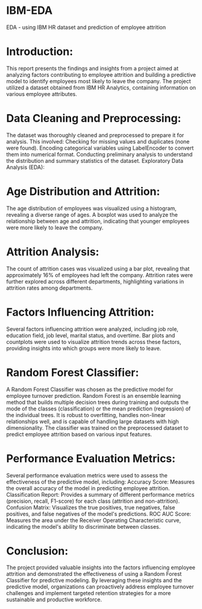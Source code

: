 # IBM-EDA
EDA - using IBM HR dataset and prediction of employee attrition 


# Introduction:
This report presents the findings and insights from a project aimed at analyzing factors contributing to employee attrition and building a predictive model to identify employees most likely to leave the company. The project utilized a dataset obtained from IBM HR Analytics, containing information on various employee attributes.

# Data Cleaning and Preprocessing:
The dataset was thoroughly cleaned and preprocessed to prepare it for analysis. This involved:
Checking for missing values and duplicates (none were found).
Encoding categorical variables using LabelEncoder to convert them into numerical format.
Conducting preliminary analysis to understand the distribution and summary statistics of the dataset.
Exploratory Data Analysis (EDA):

# Age Distribution and Attrition:
The age distribution of employees was visualized using a histogram, revealing a diverse range of ages.
A boxplot was used to analyze the relationship between age and attrition, indicating that younger employees were more likely to leave the company.

# Attrition Analysis:
The count of attrition cases was visualized using a bar plot, revealing that approximately 16% of employees had left the company.
Attrition rates were further explored across different departments, highlighting variations in attrition rates among departments.

# Factors Influencing Attrition:
Several factors influencing attrition were analyzed, including job role, education field, job level, marital status, and overtime.
Bar plots and countplots were used to visualize attrition trends across these factors, providing insights into which groups were more likely to leave.

# Random Forest Classifier:
A Random Forest Classifier was chosen as the predictive model for employee turnover prediction.
Random Forest is an ensemble learning method that builds multiple decision trees during training and outputs the mode of the classes (classification) or the mean prediction (regression) of the individual trees.
It is robust to overfitting, handles non-linear relationships well, and is capable of handling large datasets with high dimensionality.
The classifier was trained on the preprocessed dataset to predict employee attrition based on various input features.

# Performance Evaluation Metrics:
Several performance evaluation metrics were used to assess the effectiveness of the predictive model, including:
Accuracy Score: Measures the overall accuracy of the model in predicting employee attrition.
Classification Report: Provides a summary of different performance metrics (precision, recall, F1-score) for each class (attrition and non-attrition).
Confusion Matrix: Visualizes the true positives, true negatives, false positives, and false negatives of the model's predictions.
ROC AUC Score: Measures the area under the Receiver Operating Characteristic curve, indicating the model's ability to discriminate between classes.

# Conclusion:
The project provided valuable insights into the factors influencing employee attrition and demonstrated the effectiveness of using a Random Forest Classifier for predictive modeling. By leveraging these insights and the predictive model, organizations can proactively address employee turnover challenges and implement targeted retention strategies for a more sustainable and productive workforce.

